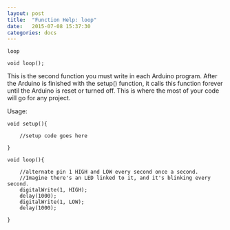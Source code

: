 ```yaml
---
layout: post
title:  "Function Help: loop"
date:   2015-07-08 15:37:30
categories: docs
---
```


	loop

	void loop();

This is the second function you must write in each Arduino program. After the Arduino is finished with the setup() function, it calls this function forever until the Arduino is reset or turned off.
This is where the most of your code will go for any project.

Usage:

	void setup(){

		//setup code goes here

	} 

	void loop(){

		//alternate pin 1 HIGH and LOW every second once a second.
		//Imagine there's an LED linked to it, and it's blinking every second.
		digitalWrite(1, HIGH);
		delay(1000);
		digitalWrite(1, LOW);
		delay(1000);

	}


